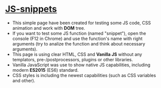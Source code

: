 # [JS-snippets](https://witflash.github.io/js-practice)

- This simple page have been created for testing some JS code, CSS animation and work with **DOM** tree.
- If you want to test some JS function (named "snippet"), open the console (F12 in Chrome) and use the function's name with right arguments (try to analize the function and think about necessary arguments). 
- This page is using clear HTML, CSS and **Vanilla JS** without any templators, pre-/postprocessors, plugins or other libraries. 
- Vanilla JavaScript was use to show native JS capabilities, including modern **ES2015** (ES6) standard. 
- CSS styles is including the newest capabilities (such as CSS variables and other).
